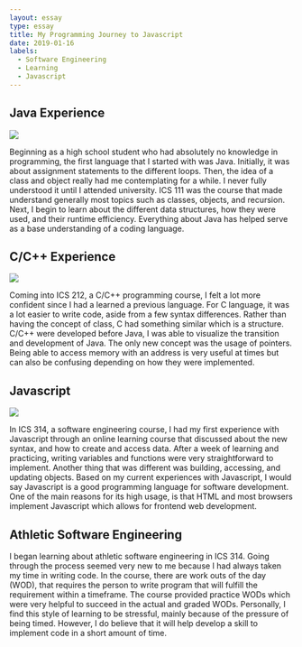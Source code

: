 ```yaml
---
layout: essay
type: essay
title: My Programming Journey to Javascript
date: 2019-01-16
labels:
  - Software Engineering
  - Learning
  - Javascript
---
```


## Java Experience
<img class="ui tiny left circular floated image" src="../images/paintbrushes.jpg">

Beginning as a high school student who had absolutely no knowledge in programming, the first language that I started with was Java. Initially, it was about assignment statements to the different loops. Then, the idea of a class and object really had me contemplating for a while. I never fully understood it until I attended university. ICS 111 was the course that made understand generally most topics such as classes, objects, and recursion. Next, I begin to learn about the different data structures, how they were used, and their runtime efficiency. Everything about Java has helped serve as a base understanding of a coding language. 

## C/C++ Experience
<img class="ui tiny right circular floated image" src="../images/design-technology.jpg">

Coming into ICS 212, a C/C++ programming course, I felt a lot more confident since I had a learned a previous language. For C language, it was a lot easier to write code, aside from a few syntax differences. Rather than having the concept of class, C had something similar which is a structure. C/C++  were developed before Java, I was able to visualize the transition and development of Java. The only new concept was the usage of pointers. Being able to access memory with an address is very useful at times but can also be confusing depending on how they were implemented.

## Javascript
<img class="ui tiny left circular floated image" src="../images/software-code.jpg">

In ICS 314, a software engineering course, I had my first experience with Javascript through an online learning course that discussed about the new syntax, and how to create and access data. After a week of learning and practicing, writing variables and functions were very straightforward to implement. Another thing that was different was building, accessing, and updating objects. Based on my current experiences with Javascript, I would say Javascript is a good programming language for software development. One of the main reasons for its high usage, is that HTML and most browsers implement Javascript which allows for frontend web development.

## Athletic Software Engineering

 I began learning about athletic software engineering in ICS 314. Going through the process seemed very new to me because I had always taken my time in writing code. In the course, there are work outs of the day (WOD), that requires the person to write program that will fulfill the requirement within a timeframe. The course provided practice WODs which were very helpful to succeed in the actual and graded WODs. Personally, I find this style of learning to be stressful, mainly because of the pressure of being timed. However, I do believe that it will help develop a skill to implement code in a short amount of time.

